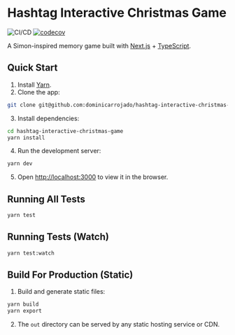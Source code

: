 # Hashtag Interactive Christmas Game

![CI/CD](https://github.com/dominicarrojado/hashtag-interactive-christmas-game/workflows/CI/CD/badge.svg) [![codecov](https://codecov.io/github/dominicarrojado/hashtag-interactive-christmas-game/branch/main/graph/badge.svg?token=401EVXONJS)](https://codecov.io/github/dominicarrojado/hashtag-interactive-christmas-game)

A Simon-inspired memory game built with [Next.js](https://nextjs.org/) + [TypeScript](https://www.typescriptlang.org/).

## Quick Start

1. Install [Yarn](https://yarnpkg.com/lang/en/docs/install/).
2. Clone the app:

```bash
git clone git@github.com:dominicarrojado/hashtag-interactive-christmas-game.git
```

3. Install dependencies:

```bash
cd hashtag-interactive-christmas-game
yarn install
```

4. Run the development server:

```bash
yarn dev
```

5. Open [http://localhost:3000](http://localhost:3000) to view it in the browser.

## Running All Tests

```bash
yarn test
```

## Running Tests (Watch)

```bash
yarn test:watch
```

## Build For Production (Static)

1. Build and generate static files:

```bash
yarn build
yarn export
```

2. The `out` directory can be served by any static hosting service or CDN.
